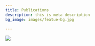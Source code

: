 ```yaml
---
title: Publications
description: this is meta description
bg_image: images/featue-bg.jpg

---
```

![](/images/slider-bg.jpg)